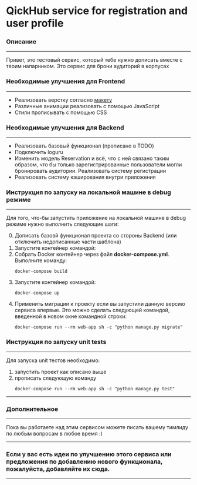 # QickHub service for registration and user profile


### Описание

---------

Привет, это тестовый сервис, который тебе нужно дописать вместе с твоим напарником. Это сервис для брони аудиторий в корпусах

### Необходимые улучшения для Frontend

---
* Реализовать верстку согласно [макету](https://www.figma.com/design/UDZDQ5GXCurYGgpUgwrK2B/Booking?node-id=50-2&t=eOMwZ0Ap1H0cfoCw-1)
* Различные анимации реализовать с помощью JavaScript
* Стили прописывать с помощью CSS

### Необходимые улучшения для Backend

---
* Реализовать базовый функционал (прописано в TODO)
* Подключить loguru
* Изменить модель Reservation и всё, что с ней связано таким образом, что бы только зарегистрированные пользователи могли бронировать аудитории. Реализовать систему регистрации
* Реализовать систему кэширования внутри приложения

### Инструкция по запуску на локальной машине в debug режиме

----

Для того, что-бы запустить приложение на локальной машине в debug режиме нужно выполнить следующие шаги:


0) Дописать базовй функционал проекта со стороны Backend (или отключить недописанные части шаблона)
1) Запустите контейнер командой:
2) Собрать Docker контейнер через файл **docker-compose.yml**. Выполните команду:
    ```commandline
    docker-compose build
    ```
3) Запустите контейнер командой:
    ```commandline
    docker-compose up
    ```
4) Применить миграции к проекту если вы запустили данную версию сервиса впервые. Это можно сделать следующей командой, введенной в новом окне командной строки:
    ```commandline
    docker-compose run --rm web-app sh -c "python manage.py migrate"
    ```

### Инструкция по запуску unit tests

---

Для запуска unit тестов необходимо:
1) запустить проект как описано выше
2) прописать следующую команду
   ```commandline
   docker-compose run --rm web-app sh -c "python manage.py test"
   ```
   
---
### Дополнительное
---

Пока вы работаете над этим сервисом можете писать вашему тимлиду по любым вопросам в любое время :) 
   
---

### Если у вас есть идеи по улучшению этого сервиса или предложения по добавлению нового функционала, пожалуйста, добавляйте их сюда.

---
